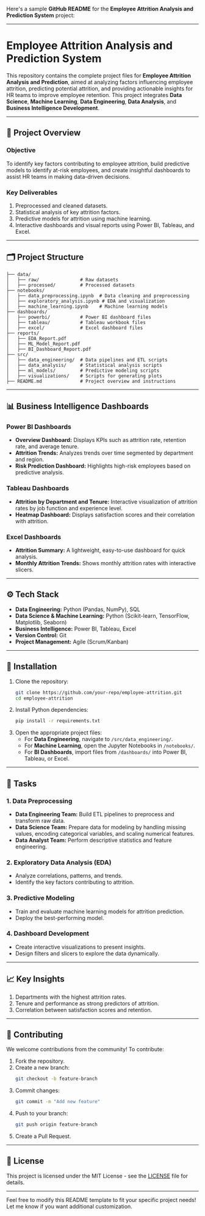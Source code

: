 Here's a sample **GitHub README** for the **Employee Attrition Analysis and Prediction System** project:

---

# Employee Attrition Analysis and Prediction System

This repository contains the complete project files for **Employee Attrition Analysis and Prediction**, aimed at analyzing factors influencing employee attrition, predicting potential attrition, and providing actionable insights for HR teams to improve employee retention. This project integrates **Data Science**, **Machine Learning**, **Data Engineering**, **Data Analysis**, and **Business Intelligence Development**.

---

## 🚀 **Project Overview**

### **Objective**
To identify key factors contributing to employee attrition, build predictive models to identify at-risk employees, and create insightful dashboards to assist HR teams in making data-driven decisions.

### **Key Deliverables**
1. Preprocessed and cleaned datasets.
2. Statistical analysis of key attrition factors.
3. Predictive models for attrition using machine learning.
4. Interactive dashboards and visual reports using Power BI, Tableau, and Excel.

---

## 🗂️ **Project Structure**

```
├── data/
│   ├── raw/               # Raw datasets
│   ├── processed/         # Processed datasets
├── notebooks/
│   ├── data_preprocessing.ipynb  # Data cleaning and preprocessing
│   ├── exploratory_analysis.ipynb # EDA and visualization
│   ├── machine_learning.ipynb    # Machine learning models
├── dashboards/
│   ├── powerbi/           # Power BI dashboard files
│   ├── tableau/           # Tableau workbook files
│   ├── excel/             # Excel dashboard files
├── reports/
│   ├── EDA_Report.pdf
│   ├── ML_Model_Report.pdf
│   ├── BI_Dashboard_Report.pdf
├── src/
│   ├── data_engineering/  # Data pipelines and ETL scripts
│   ├── data_analysis/     # Statistical analysis scripts
│   ├── ml_models/         # Predictive modeling scripts
│   ├── visualizations/    # Scripts for generating plots
├── README.md              # Project overview and instructions
```

---

## 📊 **Business Intelligence Dashboards**

### **Power BI Dashboards**
- **Overview Dashboard:** Displays KPIs such as attrition rate, retention rate, and average tenure.
- **Attrition Trends:** Analyzes trends over time segmented by department and region.
- **Risk Prediction Dashboard:** Highlights high-risk employees based on predictive analysis.

### **Tableau Dashboards**
- **Attrition by Department and Tenure:** Interactive visualization of attrition rates by job function and experience level.
- **Heatmap Dashboard:** Displays satisfaction scores and their correlation with attrition.

### **Excel Dashboards**
- **Attrition Summary:** A lightweight, easy-to-use dashboard for quick analysis.
- **Monthly Attrition Trends:** Shows monthly attrition rates with interactive slicers.

---

## ⚙️ **Tech Stack**

- **Data Engineering:** Python (Pandas, NumPy), SQL
- **Data Science & Machine Learning:** Python (Scikit-learn, TensorFlow, Matplotlib, Seaborn)
- **Business Intelligence:** Power BI, Tableau, Excel
- **Version Control:** Git
- **Project Management:** Agile (Scrum/Kanban)

---

## 🔧 **Installation**

1. Clone the repository:
   ```bash
   git clone https://github.com/your-repo/employee-attrition.git
   cd employee-attrition
   ```
2. Install Python dependencies:
   ```bash
   pip install -r requirements.txt
   ```
3. Open the appropriate project files:
   - For **Data Engineering**, navigate to `/src/data_engineering/`.
   - For **Machine Learning**, open the Jupyter Notebooks in `/notebooks/`.
   - For **BI Dashboards**, import files from `/dashboards/` into Power BI, Tableau, or Excel.

---

## 📝 **Tasks**

### **1. Data Preprocessing**
- **Data Engineering Team:** Build ETL pipelines to preprocess and transform raw data.
- **Data Science Team:** Prepare data for modeling by handling missing values, encoding categorical variables, and scaling numerical features.
- **Data Analyst Team:** Perform descriptive statistics and feature engineering.

### **2. Exploratory Data Analysis (EDA)**
- Analyze correlations, patterns, and trends.
- Identify the key factors contributing to attrition.

### **3. Predictive Modeling**
- Train and evaluate machine learning models for attrition prediction.
- Deploy the best-performing model.

### **4. Dashboard Development**
- Create interactive visualizations to present insights.
- Design filters and slicers to explore the data dynamically.

---

## 📈 **Key Insights**

1. Departments with the highest attrition rates.
2. Tenure and performance as strong predictors of attrition.
3. Correlation between satisfaction scores and retention.

---

## 🤝 **Contributing**

We welcome contributions from the community! To contribute:
1. Fork the repository.
2. Create a new branch:
   ```bash
   git checkout -b feature-branch
   ```
3. Commit changes:
   ```bash
   git commit -m "Add new feature"
   ```
4. Push to your branch:
   ```bash
   git push origin feature-branch
   ```
5. Create a Pull Request.

---

## 🔗 **License**

This project is licensed under the MIT License - see the [LICENSE](LICENSE) file for details.

---

Feel free to modify this README template to fit your specific project needs! Let me know if you want additional customization.
